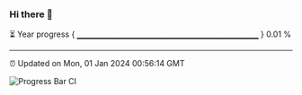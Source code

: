 ### Hi there 👋

⏳ Year progress { ▁▁▁▁▁▁▁▁▁▁▁▁▁▁▁▁▁▁▁▁▁▁▁▁▁▁▁▁▁▁ } 0.01 %

---

⏰ Updated on Mon, 01 Jan 2024 00:56:14 GMT

![Progress Bar CI](https://github.com/liununu/liununu/workflows/Progress%20Bar%20CI/badge.svg)

